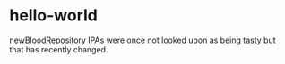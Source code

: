 # hello-world
newBloodRepository
IPAs were once not looked upon as being tasty but that has recently changed.
